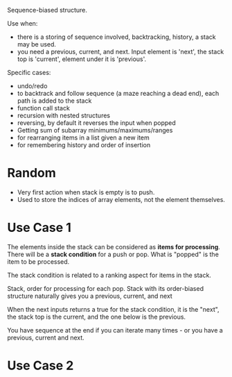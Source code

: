 Sequence-biased structure. 

Use when:  
- there is a storing of sequence involved, backtracking, history, a stack may be used.
- you need a previous, current, and next. Input element is 'next', the stack top is 'current', element under it is 'previous'. 

Specific cases: 
- undo/redo
- to backtrack and follow sequence (a maze reaching a dead end), each path is added to the stack
- function call stack
- recursion with nested structures
- reversing, by default it reverses the input when popped
- Getting sum of subarray minimums/maximums/ranges
- for rearranging items in a list given a new item
- for remembering history and order of insertion


# Random
- Very first action when stack is empty is to push.
- Used to store the indices of array elements, not the element themselves.

# Use Case 1
The elements inside the stack can be considered as **items for processing**. There will be a **stack condition** for a push or pop.
What is "popped" is the item to be processed. 

The stack condition is related to a ranking aspect for items in the stack.

Stack, order for processing for each pop.
Stack with its order-biased structure naturally gives you a previous, current, and next

When the next inputs returns a true for the stack condition, it is the "next", the stack top is the current, and the one below is the previous.

You have sequence at the end if you can iterate many times - or you have a previous, current and next.


# Use Case 2

